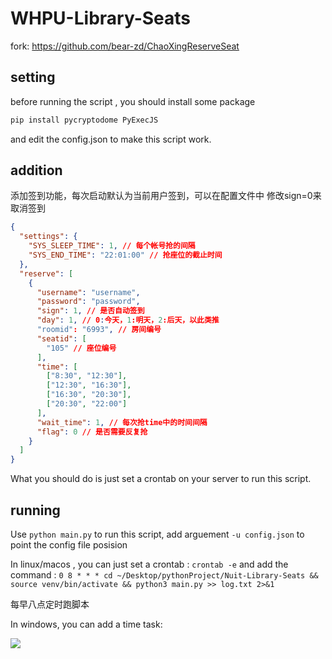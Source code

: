 # WHPU-Library-Seats

fork: <https://github.com/bear-zd/ChaoXingReserveSeat>

## setting

before running the script , you should install some package

```bash
pip install pycryptodome PyExecJS
```

and edit the config.json to make this script work.

## addition

添加签到功能，每次启动默认为当前用户签到，可以在配置文件中     修改sign=0来取消签到

```json
{
  "settings": {
    "SYS_SLEEP_TIME": 1, // 每个帐号抢的间隔
    "SYS_END_TIME": "22:01:00" // 抢座位的截止时间
  },
  "reserve": [
    {
      "username": "username",
      "password": "password",
      "sign": 1, // 是否自动签到
      "day": 1, // 0:今天，1:明天，2:后天，以此类推
      "roomid": "6993", // 房间编号
      "seatid": [
        "105" // 座位编号
      ],
      "time": [
        ["8:30", "12:30"],
        ["12:30", "16:30"],
        ["16:30", "20:30"],
        ["20:30", "22:00"]
      ],
      "wait_time": 1, // 每次抢time中的时间间隔
      "flag": 0 // 是否需要反复抢
    }
  ]
}

```

What you should do is just set a crontab on your server to run this script.

## running

Use `python main.py` to run this script, add arguement `-u config.json` to point the config file posision

In linux/macos , you can just set a crontab : `crontab -e` and add the command :
`0 8 * * * cd ~/Desktop/pythonProject/Nuit-Library-Seats && source venv/bin/activate && python3 main.py >> log.txt 2>&1`

每早八点定时跑脚本

In windows, you can add a time task:

![](https://zideapicbed.oss-cn-shanghai.aliyuncs.com/QQ%E5%9B%BE%E7%89%8720221120213736.png)
